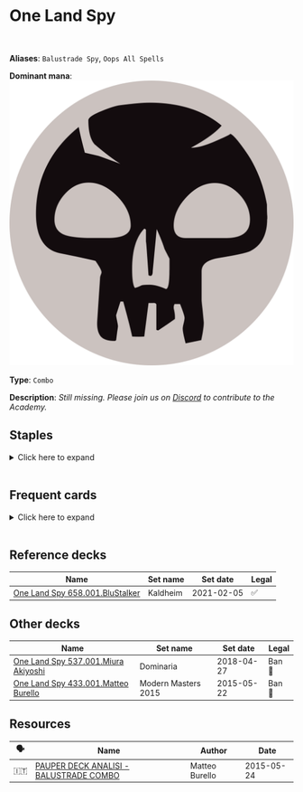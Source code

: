 <!-- This page is automatically generated by Myr: do not update it manually. -->
<!-- Changes directly applied here will be lost. -->
<!-- If you plan to update this page, please update the template at https://github.com/Pauperformance/pauperformance-bot -->
<!-- Templates can be found under pauperformance-bot/resources/templates/ -->
# One Land Spy
<br/>

**Aliases**: `Balustrade Spy`, `Oops All Spells`


**Dominant mana**: <img src="../resources/images/mana/B.png" class="dominant-mana-icon"/>

**Type**: `Combo`

**Description**: _Still missing. Please join us on [Discord](https://discord.gg/fYQbpjjkQ3) to contribute to the Academy._


## **Staples**

<details>
  <summary>Click here to expand</summary>
<a href="https://scryfall.com/card/rvr/66/balustrade-spy"><img src="https://cards.scryfall.io/normal/front/2/4/24c852a5-4f38-464b-89b6-2100cf405ff5.jpg" class="archetype-card rounded-image"/></a>
<a href="https://scryfall.com/card/vma/106/cabal-ritual"><img src="https://cards.scryfall.io/normal/front/a/5/a5d85875-22da-4054-ae42-e85b472a6d5d.jpg" class="archetype-card rounded-image"/></a>
<a href="https://scryfall.com/card/5dn/112/conjurers-bauble"><img src="https://cards.scryfall.io/normal/front/2/d/2d32960e-d182-455f-8e74-eb11b10050da.jpg" class="archetype-card rounded-image"/></a>
<a href="https://scryfall.com/card/a25/82/dark-ritual"><img src="https://cards.scryfall.io/normal/front/9/5/95f27eeb-6f14-4db3-adb9-9be5ed76b34b.jpg" class="archetype-card rounded-image"/></a>
<a href="https://scryfall.com/card/rvr/73/dimir-house-guard"><img src="https://cards.scryfall.io/normal/front/a/1/a1974bac-4763-4f95-ae60-061e34d0283d.jpg" class="archetype-card rounded-image"/></a>
<a href="https://scryfall.com/card/mmq/255/land-grant"><img src="https://cards.scryfall.io/normal/front/d/6/d6862005-32d1-473e-a28b-5dfc4b7782cd.jpg" class="archetype-card rounded-image"/></a>
<a href="https://scryfall.com/card/tpr/225/lotus-petal"><img src="https://cards.scryfall.io/normal/front/f/8/f85ab5f9-508e-45de-8fa1-ce1f16552ffc.jpg" class="archetype-card rounded-image"/></a>
<a href="https://scryfall.com/card/ody/151/morgue-theft"><img src="https://cards.scryfall.io/normal/front/9/3/937465ca-4cf7-4412-86eb-264efb0fdddd.jpg" class="archetype-card rounded-image"/></a>
<a href="https://scryfall.com/card/tsr/190/simian-spirit-guide"><img src="https://cards.scryfall.io/normal/front/0/e/0e57335d-4066-4d73-83cd-67a215e01a4e.jpg" class="archetype-card rounded-image"/></a>
<a href="https://scryfall.com/card/uma/115/songs-of-the-damned"><img src="https://cards.scryfall.io/normal/front/9/1/9133b267-295d-4987-b1d6-f32a85b66081.jpg" class="archetype-card rounded-image"/></a>
<a href="https://scryfall.com/card/dmr/102/street-wraith"><img src="https://cards.scryfall.io/normal/front/5/d/5d09cc57-2275-4b6b-aaf6-a6d781cd9365.jpg" class="archetype-card rounded-image"/></a>
<a href="https://scryfall.com/card/me2/184/tinder-wall"><img src="https://cards.scryfall.io/normal/front/1/e/1e62598f-0a91-4cfd-9a28-c3bda61c9ead.jpg" class="archetype-card rounded-image"/></a>
<a href="https://scryfall.com/card/rvr/239/wild-cantor"><img src="https://cards.scryfall.io/normal/front/e/6/e6b56946-a368-4cd7-9d35-be14afca935b.jpg" class="archetype-card rounded-image"/></a>
</details><br/>



## **Frequent cards**

<details>
  <summary>Click here to expand</summary>
<a href="https://scryfall.com/card/tpr/125/anarchist"><img src="https://cards.scryfall.io/normal/front/9/6/966d56fd-4df8-4532-860c-371641630a70.jpg" class="archetype-card rounded-image"/></a>
<a href="https://scryfall.com/card/woe/166/commune-with-nature"><img src="https://cards.scryfall.io/normal/front/5/2/5224eec3-2941-4d16-a713-099e34e93eee.jpg" class="archetype-card rounded-image"/></a>
<a href="https://scryfall.com/card/mh1/84/crypt-rats"><img src="https://cards.scryfall.io/normal/front/9/6/96916db2-5121-4ff1-880c-369744f11ecf.jpg" class="archetype-card rounded-image"/></a>
<a href="https://scryfall.com/card/arb/52/deadshot-minotaur"><img src="https://cards.scryfall.io/normal/front/a/a/aacb131b-74c9-4e6c-9466-27710bc9441f.jpg" class="archetype-card rounded-image"/></a>
<a href="https://scryfall.com/card/rtr/64/destroy-the-evidence"><img src="https://cards.scryfall.io/normal/front/b/c/bca53097-108d-457e-831c-e3d6cb499a41.jpg" class="archetype-card rounded-image"/></a>
<a href="https://scryfall.com/card/iko/10/drannith-healer"><img src="https://cards.scryfall.io/normal/front/f/f/ff5a821c-eaec-4f69-97c7-8299cdebc2f4.jpg" class="archetype-card rounded-image"/></a>
<a href="https://scryfall.com/card/iko/113/drannith-stinger"><img src="https://cards.scryfall.io/normal/front/6/1/612ee4be-e7a2-423c-a37c-7c6ca97f630e.jpg" class="archetype-card rounded-image"/></a>
<a href="https://scryfall.com/card/nph/35/gitaxian-probe"><img src="https://cards.scryfall.io/normal/front/9/9/995486ce-58bb-4753-a812-0ca73ef1a235.jpg" class="archetype-card rounded-image"/></a>
<a href="https://scryfall.com/card/csp/58/grim-harvest"><img src="https://cards.scryfall.io/normal/front/b/d/bdb1972f-2ef7-4fe2-8c8e-ab07f48a3176.jpg" class="archetype-card rounded-image"/></a>
<a href="https://scryfall.com/card/wth/71/haunting-misery"><img src="https://cards.scryfall.io/normal/front/9/3/939b83ba-8ba8-4b98-8a13-a037ba7805e9.jpg" class="archetype-card rounded-image"/></a>
<a href="https://scryfall.com/card/2xm/208/manamorphose"><img src="https://cards.scryfall.io/normal/front/f/a/faf9070e-14be-4ce5-a19a-6addc79359c1.jpg" class="archetype-card rounded-image"/></a>
<a href="https://scryfall.com/card/2xm/277/myr-retriever"><img src="https://cards.scryfall.io/normal/front/7/f/7f0149d4-0731-474a-a1c3-28c25e486c14.jpg" class="archetype-card rounded-image"/></a>
<a href="https://scryfall.com/card/tsr/130/pit-keeper"><img src="https://cards.scryfall.io/normal/front/5/f/5f731d16-d969-40a8-a002-4d40eb8f6bac.jpg" class="archetype-card rounded-image"/></a>
<a href="https://scryfall.com/card/2xm/291/springleaf-drum"><img src="https://cards.scryfall.io/normal/front/f/3/f3b3869b-6da1-4b01-a2e7-2018d478b6e5.jpg" class="archetype-card rounded-image"/></a>
<a href="https://scryfall.com/card/scg/132/wirewood-guardian"><img src="https://cards.scryfall.io/normal/front/e/8/e8676b1f-e37c-4ae1-9dbe-d000369fa422.jpg" class="archetype-card rounded-image"/></a>
</details><br/>



## **Reference decks**

| Name | Set name | Set date | Legal |
| -----| -------- | -------- | ----- |
| [One Land Spy 658.001.BluStalker](https://www.mtggoldfish.com/deck/4624301) | Kaldheim | 2021-02-05 | ✅ |




## **Other decks**

| Name | Set name | Set date | Legal |
| -----| -------- | -------- | ----- |
| [One Land Spy 537.001.Miura Akiyoshi](https://www.mtggoldfish.com/deck/4351112) | Dominaria | 2018-04-27 | Ban 🔨 |
| [One Land Spy 433.001.Matteo Burello](https://www.mtggoldfish.com/deck/4351111) | Modern Masters 2015 | 2015-05-22 | Ban 🔨 |






## **Resources**

| 🗣️ | Name | Author | Date |
| -- | ---- | ------ | ---- |
| 🇮🇹 | <a target="_blank" href="http://www.metagame.it/articoli-pauper/2261-pauper-deck-analisi-one-land-one-shot.html">PAUPER DECK ANALISI - BALUSTRADE COMBO</a> | Matteo Burello | 2015-05-24   |

